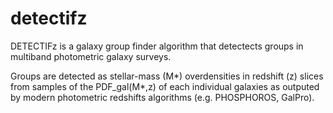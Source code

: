 # detectifz
DETECTIFz is a galaxy group finder algorithm that detectects groups in multiband photometric galaxy surveys. 

Groups are detected as stellar-mass (M*) overdensities in redshift (z) slices from samples of the PDF_gal(M*,z) of each individual galaxies as outputed by modern photometric redshifts algorithms (e.g. PHOSPHOROS, GalPro).
